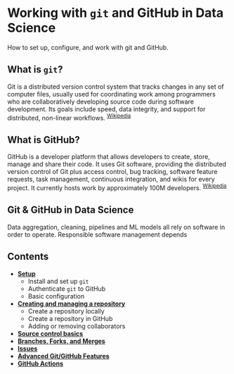 # Working with `git` and GitHub in Data Science

How to set up, configure, and work with git and GitHub.

## What is `git`?

Git is a distributed version control system that tracks changes in any set of computer files, usually used for coordinating work among programmers who are collaboratively developing source code during software development. Its goals include speed, data integrity, and support for distributed, non-linear workflows. <sup>[Wikipedia](https://en.wikipedia.org/wiki/Git)</sup>

## What is GitHub?

GitHub is a developer platform that allows developers to create, store, manage and share their code. It uses Git software, providing the distributed version control of Git plus access control, bug tracking, software feature requests, task management, continuous integration, and wikis for every project. It currently hosts work by approximately 100M developers. <sup>[Wikipedia](https://en.wikipedia.org/wiki/GitHub)</sup>

## Git & GitHub in Data Science

Data aggregation, cleaning, pipelines and ML models all rely on software in order to operate.
Responsible software management depends 

## Contents

- [**Setup**](00-setup.md)
    - Install and set up `git`
    - Authenticate `git` to GitHub
    - Basic configuration
- [**Creating and managing a repository**](01-creating-repositories.md)
    - Create a repository locally
    - Create a repository in GitHub
    - Adding or removing collaborators
- [**Source control basics**](02-git-basics.md)
- [**Branches, Forks, and Merges**](03-forks-branches.md)
- [**Issues**](04-github-issues.md)
- [**Advanced Git/GitHub Features**](05-git-advanced.md)
- [**GitHub Actions**](06-github-actions.md)

